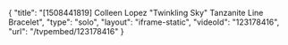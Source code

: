 {
    "title": "[1508441819] Colleen Lopez \"Twinkling Sky\" Tanzanite Line Bracelet",
    "type": "solo",
    "layout": "iframe-static",
    "videoId": "123178416",
    "url": "\/tvpembed\/123178416"
}
